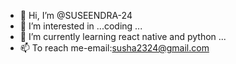 - 👋 Hi, I’m @SUSEENDRA-24
- 👀 I’m interested in ...coding ...
- 💞️ I’m currently learning react native and python ...
- 📫 To reach me-email:susha2324@gmail.com

<!---
SUSEENDRA-24/SUSEENDRA-24 is a ✨ special ✨ repository because its `README.md` (this file) appears on your GitHub profile.
You can click the Preview link to take a look at your changes.
--->
